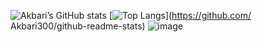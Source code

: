 ![Akbari’s GitHub stats](https://github-readme-stats.vercel.app/api?username=Akbari300&count_private=true&theme=radical)
[![Top Langs](https://github-readme-stats.vercel.app/api/top-langs/?username=Akbari300)](https://github.com/ Akbari300/github-readme-stats)
![image](https://user-images.githubusercontent.com/32899288/129613555-5fd5f35c-2c7c-442a-b713-62d77b9fd454.png)




<!--
**Akbari300/Akbari300** is a ✨ _special_ ✨ repository because its `README.md` (this file) appears on your GitHub profile.

Here are some ideas to get you started:

- 🔭 I’m currently working on ...
- 🌱 I’m currently learning ...
- 👯 I’m looking to collaborate on ...
- 🤔 I’m looking for help with ...
- 💬 Ask me about ...
- 📫 How to reach me: ...
- 😄 Pronouns: ...
- ⚡ Fun fact: ...
-->
